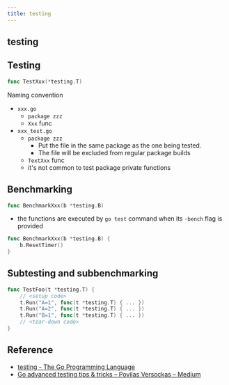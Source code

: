 ```yaml
---
title: testing
---
```


## testing


## Testing

```go
func TestXxx(*testing.T)
```

Naming convention

* `xxx.go`
    * `package zzz`
    * `Xxx` func
* `xxx_test.go`
    * `package zzz`
        * Put the file in the same package as the one being tested.
        * The file will be excluded from regular package builds
    * `TextXxx` func
    * it's not common to test package private functions

## Benchmarking

```go
func BenchmarkXxx(b *testing.B)
```

* the functions are executed by `go test` command when its `-bench` flag is provided

```go
func BenchmarkXxx(b *testing.B) {
    b.ResetTimer()
}
```

## Subtesting and subbenchmarking

```go
func TestFoo(t *testing.T) {
    // <setup code>
    t.Run("A=1", func(t *testing.T) { ... })
    t.Run("A=2", func(t *testing.T) { ... })
    t.Run("B=1", func(t *testing.T) { ... })
    // <tear-down code>
}
```

## Reference
* [testing - The Go Programming Language](https://golang.org/pkg/testing/)
* [Go advanced testing tips & tricks – Povilas Versockas – Medium](https://medium.com/@povilasve/go-advanced-tips-tricks-a872503ac859)
